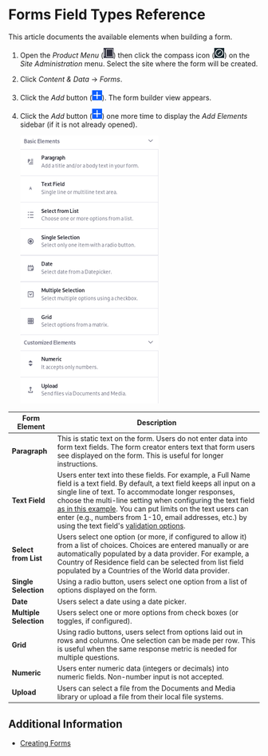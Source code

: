 # Forms Field Types Reference

This article documents the available elements when building a form.

1. Open the _Product Menu_ (![Product Menu](../../../images/icon-product-menu.png)) then click the compass icon (![Compass](../../../images/icon-compass.png)) on the _Site Administration_ menu. Select the site where the form will be created.
1. Click _Content & Data_  &rarr; _Forms_.
1. Click the _Add_ button (![Add](../../../images/icon-add.png)). The form builder view appears.
1. Click the _Add_ button (![Add](../../../images/icon-add.png)) one more time to display the _Add Elements_ sidebar (if it is not already opened).

     ![There are many useful out-of-the-box form field types.](./forms-field-types-reference/images/01.png)

<!-- This table is OK for starters but each of these fields has "Basic", "Advanced", and in some cases "Autocomplete" configurations. We need to document those as well eventually.  -->

| Form Element | Description |
| --- | --- |
| **Paragraph** | This is static text on the form. Users do not enter data into form text fields. The form creator enters text that form users see displayed on the form. This is useful for longer instructions. |
| **Text Field** | Users enter text into these fields. For example, a Full Name field is a text field. By default, a text field keeps all input on a single line of text. To accommodate longer responses, choose the multi-line setting when configuring the text field [as in this example](./creating-forms.md). You can put limits on the text users can enter (e.g., numbers from 1-10, email addresses, etc.) by using the text field's [validation options](./validating-text-and-numeric-field-entries.md). |
| **Select from List** | Users select one option (or more, if configured to allow it) from a list of choices. Choices are entered manually or are automatically populated by a data provider. For example, a Country of Residence field can be selected from list field populated by a Countries of the World data provider.
| **Single Selection** | Using a radio button, users select one option from a list of options displayed on the form.|
| **Date** |  Users select a date using a date picker. |
| **Multiple Selection** | Users select one or more options from check boxes (or toggles, if configured). |
| **Grid** | Using radio buttons, users select from options laid out in rows and columns. One selection can be made per row. This is useful when the same response metric is needed for multiple questions. |
| **Numeric** |  Users enter numeric data (integers or decimals) into numeric fields. Non-number input is not accepted. |
| **Upload** | Users can select a file from the Documents and Media library or upload a file from their local file systems. |

## Additional Information

* [Creating Forms](./creating-forms.md)
